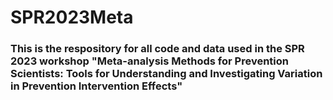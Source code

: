 # SPR2023Meta

### This is the respository for all code and data used in the SPR 2023 workshop "Meta-analysis Methods for Prevention Scientists: Tools for Understanding and Investigating Variation in Prevention Intervention Effects"
